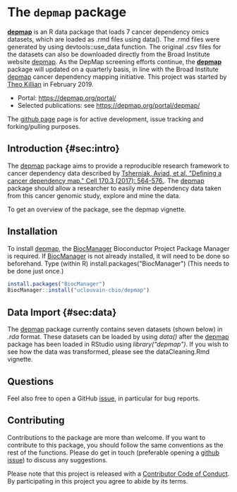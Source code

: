 # The `depmap` package

[**depmap**](https://github.com/tfkillian/depmap/) is an R data 
package that loads 7 cancer dependency omics datasets, which are loaded as .rmd
files using data(). The .rmd files were generated by using devtools::use_data 
function. The original .csv files for the datasets can also be downloaded 
directly from the Broad Institute website 
[depmap](https://depmap.org/portal/download/). As the DepMap screening efforts 
continue, the [**depmap**](https://github.com/tfkillian/depmap/) 
package will updated on a quarterly basis, in line with the Broad Institute 
[depmap](https://depmap.org/portal/download/) cancer dependency mapping 
initiative. This project was started by [Theo Killian](http://tfkillian.github/)
in February 2019.

- Portal: https://depmap.org/portal/
- Selected publications: see https://depmap.org/portal/depmap/

The [github page](https://github.com/tfkillian/depmap) page is for active
development, issue tracking and forking/pulling purposes.

## Introduction {#sec:intro}

The [depmap](https://github.com/tfkillian/depmap/) package aims to provide a 
reproducible research framework to cancer dependency data described by 
[Tsherniak, Aviad, et al. "Defining a cancer dependency map." Cell 170.3 (2017): 564-576.](https://www.ncbi.nlm.nih.gov/pubmed/28753430). The 
[depmap](https://github.com/tfkillian/depmap/) package should allow a researcher
to easily mine dependency data taken from this cancer genomic study, explore and
mine the data.

To get an overview of the package, see the depmap vignette. 

## Installation

To install [depmap](https://github.com/tfkillian/depmap/), the [BiocManager](https://cran.r-project.org/web/packages/BiocManager/index.html) 
Bioconductor Project Package Manager is required. If [BiocManager](https://cran.r-project.org/web/packages/BiocManager/index.html) 
is not already installed, it will need to be done so beforehand. Type (within R)
install.packages("BiocManager") (This needs to be done just once.)

```r
install.packages("BiocManager")
BiocManager::install("uclouvain-cbio/depmap")
```
## Data Import {#sec:data}

The [depmap](https://github.com/tfkillian/depmap/) package currently contains 
seven datasets (shown below) in *.rda* format. These datasets can be loaded by 
using *data()* after the [depmap](https://github.com/tfkillian/depmap/) package 
has been loaded in RStudio using *library("depmap")*. If you wish to see how the
data was transformed, please see the dataCleaning.Rmd vignette. 

## Questions

Feel also free to open a GitHub 
[issue](https://github.com/tfkillian/depmap/issues), in
particular for bug reports.

## Contributing

Contributions to the package are more than welcome. If you want to
contribute to this package, you should follow the same conventions as
the rest of the functions. Please do get in touch (preferable opening
a [github issue](https://github.com/tfkillian/depmap/issues/)) to
discuss any suggestions. 

Please note that this project is released with a
[Contributor Code of Conduct](https://github.com/tfkillian/depmap/blob/master/CONDUCT.md). 
By participating in this project you agree to abide by its terms.